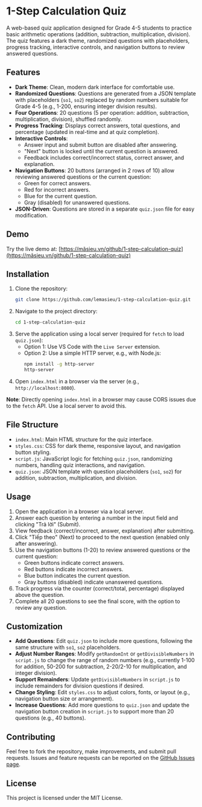 # 1-Step Calculation Quiz

A web-based quiz application designed for Grade 4-5 students to practice basic arithmetic operations (addition, subtraction, multiplication, division). The quiz features a dark theme, randomized questions with placeholders, progress tracking, interactive controls, and navigation buttons to review answered questions.

## Features
- **Dark Theme**: Clean, modern dark interface for comfortable use.
- **Randomized Questions**: Questions are generated from a JSON template with placeholders (`so1`, `so2`) replaced by random numbers suitable for Grade 4-5 (e.g., 1-200, ensuring integer division results).
- **Four Operations**: 20 questions (5 per operation: addition, subtraction, multiplication, division), shuffled randomly.
- **Progress Tracking**: Displays correct answers, total questions, and percentage (updated in real-time and at quiz completion).
- **Interactive Controls**: 
  - Answer input and submit button are disabled after answering.
  - "Next" button is locked until the current question is answered.
  - Feedback includes correct/incorrect status, correct answer, and explanation.
- **Navigation Buttons**: 20 buttons (arranged in 2 rows of 10) allow reviewing answered questions or the current question:
  - Green for correct answers.
  - Red for incorrect answers.
  - Blue for the current question.
  - Gray (disabled) for unanswered questions.
- **JSON-Driven**: Questions are stored in a separate `quiz.json` file for easy modification.

## Demo
Try the live demo at: [https://mãsieu.vn/github/1-step-calculation-quiz](https://mãsieu.vn/github/1-step-calculation-quiz)

## Installation
1. Clone the repository:
   ```bash
   git clone https://github.com/lemasieu/1-step-calculation-quiz.git
   ```
2. Navigate to the project directory:
   ```bash
   cd 1-step-calculation-quiz
   ```
3. Serve the application using a local server (required for `fetch` to load `quiz.json`):
   - Option 1: Use VS Code with the `Live Server` extension.
   - Option 2: Use a simple HTTP server, e.g., with Node.js:
     ```bash
     npm install -g http-server
     http-server
     ```
4. Open `index.html` in a browser via the server (e.g., `http://localhost:8080`).

**Note**: Directly opening `index.html` in a browser may cause CORS issues due to the `fetch` API. Use a local server to avoid this.

## File Structure
- `index.html`: Main HTML structure for the quiz interface.
- `styles.css`: CSS for dark theme, responsive layout, and navigation button styling.
- `script.js`: JavaScript logic for fetching `quiz.json`, randomizing numbers, handling quiz interactions, and navigation.
- `quiz.json`: JSON template with question placeholders (`so1`, `so2`) for addition, subtraction, multiplication, and division.

## Usage
1. Open the application in a browser via a local server.
2. Answer each question by entering a number in the input field and clicking "Trả lời" (Submit).
3. View feedback (correct/incorrect, answer, explanation) after submitting.
4. Click "Tiếp theo" (Next) to proceed to the next question (enabled only after answering).
5. Use the navigation buttons (1-20) to review answered questions or the current question:
   - Green buttons indicate correct answers.
   - Red buttons indicate incorrect answers.
   - Blue button indicates the current question.
   - Gray buttons (disabled) indicate unanswered questions.
6. Track progress via the counter (correct/total, percentage) displayed above the question.
7. Complete all 20 questions to see the final score, with the option to review any question.

## Customization
- **Add Questions**: Edit `quiz.json` to include more questions, following the same structure with `so1`, `so2` placeholders.
- **Adjust Number Ranges**: Modify `getRandomInt` or `getDivisibleNumbers` in `script.js` to change the range of random numbers (e.g., currently 1-100 for addition, 50-200 for subtraction, 2-20/2-10 for multiplication, and integer division).
- **Support Remainders**: Update `getDivisibleNumbers` in `script.js` to include remainders for division questions if desired.
- **Change Styling**: Edit `styles.css` to adjust colors, fonts, or layout (e.g., navigation button size or arrangement).
- **Increase Questions**: Add more questions to `quiz.json` and update the navigation button creation in `script.js` to support more than 20 questions (e.g., 40 buttons).

## Contributing
Feel free to fork the repository, make improvements, and submit pull requests. Issues and feature requests can be reported on the [GitHub Issues page](https://github.com/lemasieu/1-step-calculation-quiz/issues).

## License
This project is licensed under the MIT License.